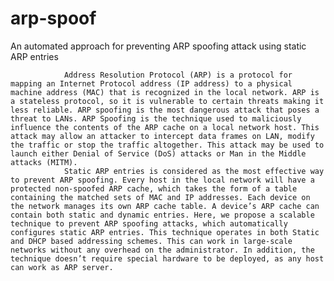 # arp-spoof
An automated approach for preventing ARP spoofing attack using static ARP entries

				Address Resolution Protocol (ARP) is a protocol for mapping an Internet Protocol address (IP address) to a physical machine address (MAC) that is recognized in the local network. ARP is a stateless protocol, so it is vulnerable to certain threats making it less reliable. ARP spoofing is the most dangerous attack that poses a threat to LANs. ARP Spoofing is the technique used to maliciously influence the contents of the ARP cache on a local network host. This attack may allow an attacker to intercept data frames on LAN, modify the traffic or stop the traffic altogether. This attack may be used to launch either Denial of Service (DoS) attacks or Man in the Middle attacks (MITM). 
				Static ARP entries is considered as the most effective way to prevent ARP spoofing. Every host in the local network will have a protected non-spoofed ARP cache, which takes the form of a table containing the matched sets of MAC and IP addresses. Each device on the network manages its own ARP cache table. A device’s ARP cache can contain both static and dynamic entries. Here, we propose a scalable technique to prevent ARP spoofing attacks, which automatically configures static ARP entries. This technique operates in both Static and DHCP based addressing schemes. This can work in large-scale networks without any overhead on the administrator. In addition, the technique doesn’t require special hardware to be deployed, as any host can work as ARP server.
